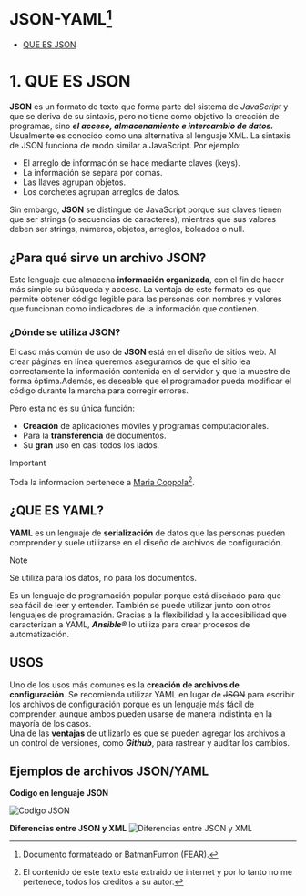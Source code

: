 # JSON-YAML[^1]

- [QUE ES JSON](#1-QUE-ES-JSON)


# 1. QUE ES JSON

**JSON** es un formato de texto que forma parte del sistema de *JavaScript* y que se deriva de su sintaxis, pero no tiene como objetivo la creación de programas, sino ***el acceso, almacenamiento e intercambio de datos.*** Usualmente es conocido como una alternativa al lenguaje XML.
La sintaxis de JSON funciona de modo similar a JavaScript. Por ejemplo:

+ El arreglo de información se hace mediante claves (keys).
+ La información se separa por comas.
+ Las llaves agrupan objetos.
+ Los corchetes agrupan arreglos de datos.

Sin embargo, **JSON** se distingue de JavaScript porque sus claves tienen que ser strings (o secuencias de caracteres), mientras que sus valores deben ser strings, números, objetos, arreglos, boleados o null.

## ¿Para qué sirve un archivo JSON?

Este lenguaje que almacena **información organizada**, con el fin de hacer más simple su búsqueda y acceso. La ventaja de este formato es que permite obtener código legible para las personas con nombres y valores que funcionan como indicadores de la información que contienen.

### ¿Dónde se utiliza JSON?

El caso más común de uso de **JSON** está en el diseño de sitios web. Al crear páginas en línea queremos asegurarnos de que el sitio lea correctamente la información contenida en el servidor y que la muestre de forma óptima.Además, es deseable que el programador pueda modificar el código durante la marcha para corregir errores.

Pero esta no es su única función:
+ **Creación** de aplicaciones móviles y programas computacionales.
+ Para la **transferencia** de documentos.
+ Su **gran** uso en casi todos los lados.

>[!IMPORTANT]
>Toda la informacion pertenece a [Maria Coppola](https://blog.hubspot.es/website/que-es-json)[^2].

## ¿QUE ES YAML?

**YAML** es un lenguaje de **serialización** de datos que las personas pueden comprender y suele utilizarse en el diseño de archivos de configuración.
> [!NOTE]
> Se utiliza para los datos, no para los documentos. 

Es un lenguaje de programación popular porque está diseñado para que sea fácil de leer y entender. También se puede utilizar junto con otros lenguajes de programación. Gracias a la flexibilidad y la accesibilidad que caracterizan a YAML, ***Ansible®*** lo utiliza para crear procesos de automatización.

## USOS
Uno de los usos más comunes es la **creación de archivos de configuración**. Se recomienda utilizar YAML en lugar de ~~JSON~~ para escribir los archivos de configuración porque es un lenguaje más fácil de comprender, aunque ambos pueden usarse de manera indistinta en la mayoría de los casos.  
Una de las **ventajas** de utilizarlo es que se pueden agregar los archivos a un control de versiones, como ***Github***, para rastrear y auditar los cambios.

## Ejemplos de archivos JSON/YAML

**Codigo en lenguaje JSON**

![Codigo JSON](https://www.info-computer.com/modules/dbblog/views/img/post/como-abrir-los-archivos-json.png)

**Diferencias entre JSON y XML**
![Diferencias entre JSON y XML](https://www.dongee.com/tutoriales/content/images/2022/11/image-62.png)



[^1]: Documento formateado or BatmanFumon (FEAR).
[^2]: El contenido de este texto esta extraido de internet y por lo tanto no me pertenece, todos los creditos a su autor.
